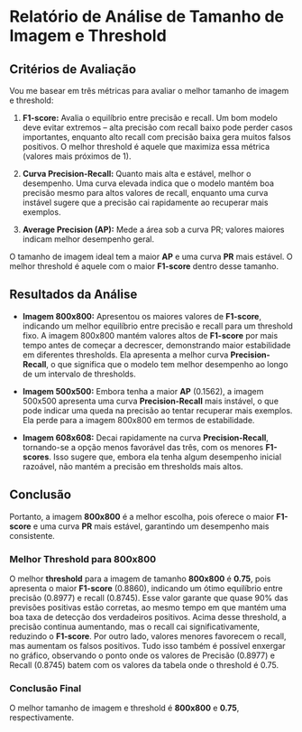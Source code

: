 # Relatório de Análise de Tamanho de Imagem e Threshold

## Critérios de Avaliação

Vou me basear em três métricas para avaliar o melhor tamanho de imagem e threshold:

1. **F1-score:** Avalia o equilíbrio entre precisão e recall. Um bom modelo deve evitar extremos – alta precisão com recall baixo pode perder casos importantes, enquanto alto recall com precisão baixa gera muitos falsos positivos. O melhor threshold é aquele que maximiza essa métrica (valores mais próximos de 1).

2. **Curva Precision-Recall:** Quanto mais alta e estável, melhor o desempenho. Uma curva elevada indica que o modelo mantém boa precisão mesmo para altos valores de recall, enquanto uma curva instável sugere que a precisão cai rapidamente ao recuperar mais exemplos.

3. **Average Precision (AP):** Mede a área sob a curva PR; valores maiores indicam melhor desempenho geral.

O tamanho de imagem ideal tem a maior **AP** e uma curva **PR** mais estável. O melhor threshold é aquele com o maior **F1-score** dentro desse tamanho.

## Resultados da Análise

- **Imagem 800x800:** Apresentou os maiores valores de **F1-score**, indicando um melhor equilíbrio entre precisão e recall para um threshold fixo. A imagem 800x800 mantém valores altos de **F1-score** por mais tempo antes de começar a decrescer, demonstrando maior estabilidade em diferentes thresholds. Ela apresenta a melhor curva **Precision-Recall**, o que significa que o modelo tem melhor desempenho ao longo de um intervalo de thresholds.

- **Imagem 500x500:** Embora tenha a maior **AP** (0.1562), a imagem 500x500 apresenta uma curva **Precision-Recall** mais instável, o que pode indicar uma queda na precisão ao tentar recuperar mais exemplos. Ela perde para a imagem 800x800 em termos de estabilidade.

- **Imagem 608x608:** Decai rapidamente na curva **Precision-Recall**, tornando-se a opção menos favorável das três, com os menores **F1-scores**. Isso sugere que, embora ela tenha algum desempenho inicial razoável, não mantém a precisão em thresholds mais altos.

## Conclusão

Portanto, a imagem **800x800** é a melhor escolha, pois oferece o maior **F1-score** e uma curva **PR** mais estável, garantindo um desempenho mais consistente.

### Melhor Threshold para 800x800

O melhor **threshold** para a imagem de tamanho **800x800** é **0.75**, pois apresenta o maior **F1-score** (0.8860), indicando um ótimo equilíbrio entre precisão (0.8977) e recall (0.8745). Esse valor garante que quase 90% das previsões positivas estão corretas, ao mesmo tempo em que mantém uma boa taxa de detecção dos verdadeiros positivos. Acima desse threshold, a precisão continua aumentando, mas o recall cai significativamente, reduzindo o **F1-score**. Por outro lado, valores menores favorecem o recall, mas aumentam os falsos positivos. Tudo isso também é possível enxergar no gráfico, observando o ponto onde os valores de Precisão (0.8977) e Recall (0.8745) batem com os valores da tabela onde o threshold é 0.75.

### Conclusão Final

O melhor tamanho de imagem e threshold é **800x800** e **0.75**, respectivamente.
